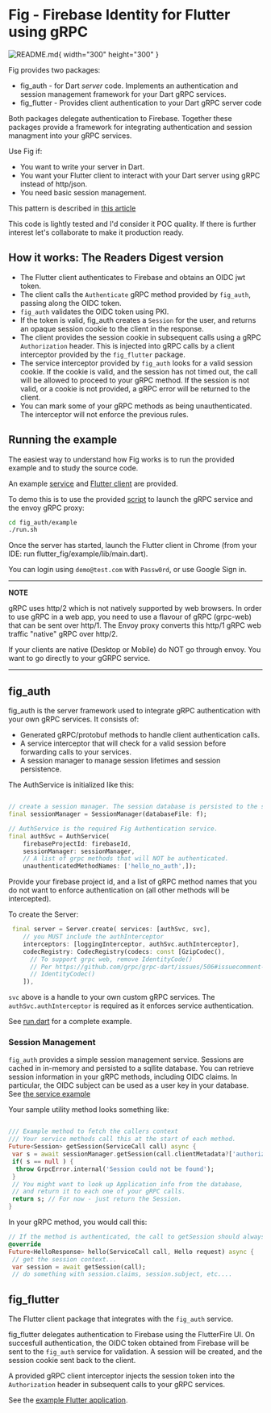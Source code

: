 # Fig - Firebase Identity for Flutter using gRPC


![README.md](bard-fig.png){ width="300" height="300" }


Fig provides two packages:

* fig_auth - for Dart _server_ code. Implements an authentication and session management 
 framework for your Dart gRPC services.
* fig_flutter - Provides client authentication to your Dart gRPC server code

Both packages delegate authentication to Firebase. Together these packages provide a framework
for integrating authentication and session managment into your gRPC services. 

Use Fig if:

* You want to write your server in Dart.
* You want your Flutter client to interact with your Dart server using gRPC instead of http/json.
* You need basic session management.

This pattern is described in [this article](https://warrenstrange.medium.com/flutter-web-a-dart-grpc-server-and-firebase-authentication-9b6fb4593593
)

This code is lightly tested and I'd consider it POC quality. If there is further interest let's collaborate to 
make it production ready.

## How it works: The Readers Digest version

* The Flutter client authenticates to Firebase and obtains an OIDC jwt token.
* The client calls the `Authenticate` gRPC method provided by `fig_auth`, passing along the OIDC token.
* `fig_auth` validates the OIDC token using PKI.
* If the token is valid, fig_auth creates a `Session` for the user, and returns an opaque session cookie
to the client in the response.
* The client provides the session cookie in subsequent calls using a gRPC `Authorization` header. This
 is injected into gRPC calls by a client interceptor provided by the `fig_flutter` package.
* The service interceptor provided by `fig_auth` looks for a valid session cookie. If the cookie is valid, and 
 the session has not timed out, the call will be allowed to proceed to your gRPC method. If the
 session is not valid, or a cookie is not provided, a gRPC error will be returned to the client.
* You can mark some of your gRPC methods as being unauthenticated. The interceptor will not enforce
 the previous rules.
  
## Running the example

The easiest way to understand how Fig works is to run the provided example and to study the
source code.

An example [service](fig_auth/example/bin/run.dart) and [Flutter client](fig_flutter/example/lib/main.dart) are 
provided.

To demo this is to use the provided [script](fig_auth/example/run.sh) to launch the gRPC service and the envoy gRPC proxy:

```bash
cd fig_auth/example
./run.sh
```

Once the server has started, launch the Flutter client in Chrome (from your IDE: run flutter_fig/example/lib/main.dart).

You can login using `demo@test.com` with `Passw0rd`, or use Google Sign in.

---
**NOTE**

gRPC uses http/2 which is
not natively supported by web browsers.  In order to use gRPC in a web app, you need to use
a flavour of gRPC (grpc-web) that can be sent over http/1.  The Envoy proxy
converts this http/1 gRPC web traffic "native" gRPC over http/2.

If your clients are native (Desktop or Mobile) do NOT go through envoy. You want to go
directly to your gGRPC service.

---


## fig_auth

fig_auth is the server framework used to integrate gRPC authentication with your own
gRPC services. It consists of:

* Generated gRPC/protobuf methods to handle client authentication calls. 
* A service interceptor that will check for a valid session before forwarding calls to your
 services.
* A session manager to manage session lifetimes and session persistence.

The AuthService is initialized like this:

```dart

// create a session manager. The session database is persisted to the specified file
final sessionManager = SessionManager(databaseFile: f);

// AuthService is the required Fig Authentication service.
final authSvc = AuthService(
    firebaseProjectId: firebaseId,
    sessionManager: sessionManager,
    // A list of grpc methods that will NOT be authenticated.
    unauthenticatedMethodNames: ['hello_no_auth',]);
```

Provide your firebase project id, and a list of gRPC method names that you do not want to enforce
authentication on (all other methods will be intercepted).

To create the Server:

```dart
 final server = Server.create( services: [authSvc, svc],
    // you MUST include the authInterceptor
    interceptors: [loggingInterceptor, authSvc.authInterceptor],
    codecRegistry: CodecRegistry(codecs: const [GzipCodec(),
      // To support grpc web, remove IdentityCode()
      // Per https://github.com/grpc/grpc-dart/issues/506#issuecomment-882058839
      // IdentityCodec()
    ]),

```


`svc` above is a handle to your own custom gRPC services.  The `authSvc.authInterceptor` is required
as it enforces service authentication. 

See [run.dart](fig_auth/example/bin/run.dart) for a complete example.


### Session Management

`fig_auth` provides a simple session management service. Sessions are cached in 
in-memory and persisted to a sqllite database. You can retrieve session information 
in your gRPC methods, including OIDC claims. In particular, the OIDC subject can
be used as a user key in your database.  
 See [the service example](fig_auth/example/lib/example_svc.dart) 

Your sample utility method looks something like:

```dart

/// Example method to fetch the callers context
/// Your service methods call this at the start of each method.
Future<Session> getSession(ServiceCall call) async {
 var s = await sessionManager.getSession(call.clientMetadata?['authorization'] ?? '');
 if( s == null ) {
  throw GrpcError.internal('Session could not be found');
 }
 // You might want to look up Application info from the database,
 // and return it to each one of your gRPC calls. 
 return s; // For now - just return the Session.
}
```

In your gRPC method, you would call this:

```dart
// If the method is authenticated, the call to getSession should always work..
@override
Future<HelloResponse> hello(ServiceCall call, Hello request) async {
 // get the session context...
 var session = await getSession(call);
 // do something with session.claims, session.subject, etc....
```

## fig_flutter

The Flutter client package that integrates with the `fig_auth` service.

fig_flutter delegates authentication to Firebase using the FlutterFire UI. On succesfull 
authentication, the OIDC token obtained from Firebase will be sent to the `fig_auth` service
for validation. A session will be created, and the session cookie sent back to the client.

A provided gRPC client interceptor injects the session token into the `Authorization` header
in subsequent calls to your gRPC services. 

See the [example Flutter application](fig_flutter/example/lib/main.dart).

